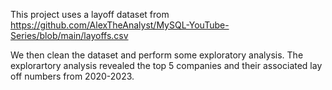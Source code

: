 This project uses a layoff dataset from https://github.com/AlexTheAnalyst/MySQL-YouTube-Series/blob/main/layoffs.csv 

We then clean the dataset and perform some exploratory analysis. The explorartory analysis revealed the top 5 companies and their associated lay off numbers from 2020-2023. 
